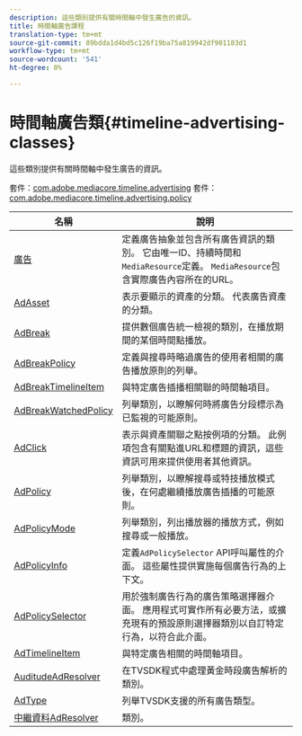 ```yaml
---
description: 這些類別提供有關時間軸中發生廣告的資訊。
title: 時間軸廣告課程
translation-type: tm+mt
source-git-commit: 89bdda1d4bd5c126f19ba75a819942df901183d1
workflow-type: tm+mt
source-wordcount: '541'
ht-degree: 0%

---
```



# 時間軸廣告類{#timeline-advertising-classes}

這些類別提供有關時間軸中發生廣告的資訊。

套件：[com.adobe.mediacore.timeline.advertising](https://help.adobe.com/en_US/primetime/api/psdk/asdoc-dhls_1.4/com/adobe/mediacore/timeline/advertising/package-detail.html)
套件：[com.adobe.mediacore.timeline.advertising.policy](https://help.adobe.com/en_US/primetime/api/psdk/asdoc-dhls_1.4/com/adobe/mediacore/timeline/advertising/policy/package-detail.html)

| 名稱 | 說明 |
|---|---|
| [廣告](https://help.adobe.com/en_US/primetime/api/psdk/asdoc-dhls_1.4/com/adobe/mediacore/timeline/advertising/Ad.html) | 定義廣告抽象並包含所有廣告資訊的類別。 它由唯一ID、持續時間和`MediaResource`定義。 `MediaResource`包含實際廣告內容所在的URL。 |
| [AdAsset](https://help.adobe.com/en_US/primetime/api/psdk/asdoc-dhls_1.4/com/adobe/mediacore/timeline/advertising/AdAsset.html) | 表示要顯示的資產的分類。 代表廣告資產的分類。 |
| [AdBreak](https://help.adobe.com/en_US/primetime/api/psdk/asdoc-dhls_1.4/com/adobe/mediacore/timeline/advertising/AdBreak.html) | 提供數個廣告統一檢視的類別，在播放期間的某個時間點播放。 |
| [AdBreakPolicy](https://help.adobe.com/en_US/primetime/api/psdk/asdoc-dhls_1.4/com/adobe/mediacore/timeline/advertising/policy/AdBreakPolicy.html) | 定義與搜尋時略過廣告的使用者相關的廣告播放原則的列舉。 |
| [AdBreakTimelineItem](https://help.adobe.com/en_US/primetime/api/psdk/asdoc-dhls_1.4/com/adobe/mediacore/timeline/advertising/AdBreakTimelineItem.html) | 與特定廣告插播相關聯的時間軸項目。 |
| [AdBreakWatchedPolicy](https://help.adobe.com/en_US/primetime/api/psdk/asdoc-dhls_1.4/com/adobe/mediacore/timeline/advertising/policy/AdBreakWatchedPolicy.html) | 列舉類別，以瞭解何時將廣告分段標示為已監視的可能原則。 |
| [AdClick](https://help.adobe.com/en_US/primetime/api/psdk/asdoc-dhls_1.4/com/adobe/mediacore/timeline/advertising/AdClick.html) | 表示與資產關聯之點按例項的分類。 此例項包含有關點進URL和標題的資訊，這些資訊可用來提供使用者其他資訊。 |
| [AdPolicy](https://help.adobe.com/en_US/primetime/api/psdk/asdoc-dhls_1.4/com/adobe/mediacore/timeline/advertising/policy/AdPolicy.html) | 列舉類別，以瞭解搜尋或特技播放模式後，在何處繼續播放廣告插播的可能原則。 |
| [AdPolicyMode](https://help.adobe.com/en_US/primetime/api/psdk/asdoc-dhls_1.4/com/adobe/mediacore/timeline/advertising/policy/AdPolicyMode.html) | 列舉類別，列出播放器的播放方式，例如搜尋或一般播放。 |
| [AdPolicyInfo](https://help.adobe.com/en_US/primetime/api/psdk/asdoc-dhls_1.4/com/adobe/mediacore/timeline/advertising/policy/AdPolicySelector.html) | 定義`AdPolicySelector` API呼叫屬性的介面。 這些屬性提供實施每個廣告行為的上下文。 |
| [AdPolicySelector](https://help.adobe.com/en_US/primetime/api/psdk/asdoc-dhls_1.4/com/adobe/mediacore/timeline/advertising/policy/AdPolicySelector.html) | 用於強制廣告行為的廣告策略選擇器介面。 應用程式可實作所有必要方法，或擴充現有的預設原則選擇器類別以自訂特定行為，以符合此介面。 |
| [AdTimelineItem](https://help.adobe.com/en_US/primetime/api/psdk/asdoc-dhls_1.4/com/adobe/mediacore/timeline/advertising/AdTimelineItem.html) | 與特定廣告相關的時間軸項目。 |
| [AuditudeAdResolver](https://help.adobe.com/en_US/primetime/api/psdk/asdoc-dhls_1.4/com/adobe/mediacore/timeline/advertising/AuditudeAdResolver.html) | 在TVSDK程式中處理黃金時段廣告解析的類別。 |
| [AdType](https://help.adobe.com/en_US/primetime/api/psdk/asdoc-dhls_1.4/com/adobe/mediacore/timeline/advertising/AdType.html) | 列舉TVSDK支援的所有廣告類型。 |
| [中繼資料AdResolver](https://help.adobe.com/en_US/primetime/api/psdk/asdoc-dhls_1.4/com/adobe/mediacore/timeline/advertising/MetadataAdResolver.html) | 類別。 |

